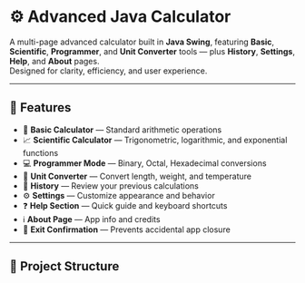 # ⚙️ Advanced Java Calculator

A multi-page advanced calculator built in **Java Swing**, featuring **Basic**, **Scientific**, **Programmer**, and **Unit Converter** tools — plus **History**, **Settings**, **Help**, and **About** pages.  
Designed for clarity, efficiency, and user experience.

---

## 🧠 Features

- 🧮 **Basic Calculator** — Standard arithmetic operations  
- 📈 **Scientific Calculator** — Trigonometric, logarithmic, and exponential functions  
- 💻 **Programmer Mode** — Binary, Octal, Hexadecimal conversions  
- 📏 **Unit Converter** — Convert length, weight, and temperature  
- 📜 **History** — Review your previous calculations  
- ⚙️ **Settings** — Customize appearance and behavior  
- ❓ **Help Section** — Quick guide and keyboard shortcuts  
- ℹ️ **About Page** — App info and credits  
- 🚪 **Exit Confirmation** — Prevents accidental app closure  

---

## 🧩 Project Structure

